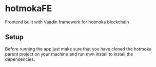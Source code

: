 # hotmokaFE
Frontend built with Vaadin framework for hotmoka blockchain

Setup
---

Before running the app just make sure that you have cloned the hotmoka parent project on your machine and run mvn install to install the dependencies.
